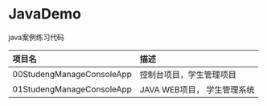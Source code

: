 # JavaDemo
java案例练习代码

| 项目名 | 描述 |
| :---- | :----- |
|00StudengManageConsoleApp|控制台项目，学生管理项目|
|01StudengManageConsoleApp|JAVA WEB项目， 学生管理系统|
